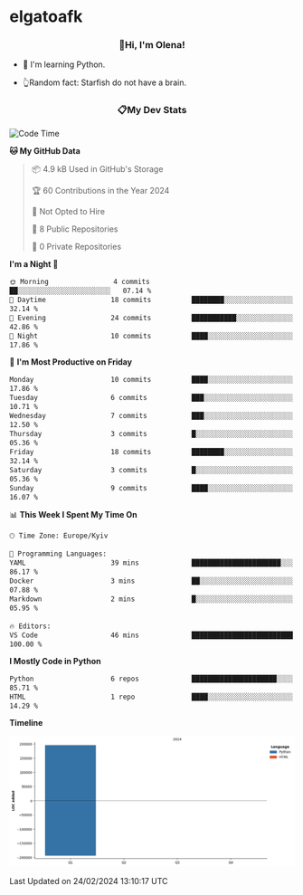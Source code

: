 # elgatoafk

### <div align="center">👋Hi, I'm Olena!</div>

- 🤖 I'm learning Python.

- 👆Random fact: Starfish do not have a brain.

### <div align="center">📋My Dev Stats</div>
<!--START_SECTION:waka-->
![Code Time](http://img.shields.io/badge/Code%20Time-46%20mins-blue)

**🐱 My GitHub Data** 

> 📦 4.9 kB Used in GitHub's Storage 
 > 
> 🏆 60 Contributions in the Year 2024
 > 
> 🚫 Not Opted to Hire
 > 
> 📜 8 Public Repositories 
 > 
> 🔑 0 Private Repositories 
 > 
**I'm a Night 🦉** 

```text
🌞 Morning                4 commits           ██░░░░░░░░░░░░░░░░░░░░░░░   07.14 % 
🌆 Daytime                18 commits          ████████░░░░░░░░░░░░░░░░░   32.14 % 
🌃 Evening                24 commits          ███████████░░░░░░░░░░░░░░   42.86 % 
🌙 Night                  10 commits          ████░░░░░░░░░░░░░░░░░░░░░   17.86 % 
```
📅 **I'm Most Productive on Friday** 

```text
Monday                   10 commits          ████░░░░░░░░░░░░░░░░░░░░░   17.86 % 
Tuesday                  6 commits           ███░░░░░░░░░░░░░░░░░░░░░░   10.71 % 
Wednesday                7 commits           ███░░░░░░░░░░░░░░░░░░░░░░   12.50 % 
Thursday                 3 commits           █░░░░░░░░░░░░░░░░░░░░░░░░   05.36 % 
Friday                   18 commits          ████████░░░░░░░░░░░░░░░░░   32.14 % 
Saturday                 3 commits           █░░░░░░░░░░░░░░░░░░░░░░░░   05.36 % 
Sunday                   9 commits           ████░░░░░░░░░░░░░░░░░░░░░   16.07 % 
```


📊 **This Week I Spent My Time On** 

```text
🕑︎ Time Zone: Europe/Kyiv

💬 Programming Languages: 
YAML                     39 mins             ██████████████████████░░░   86.17 % 
Docker                   3 mins              ██░░░░░░░░░░░░░░░░░░░░░░░   07.88 % 
Markdown                 2 mins              █░░░░░░░░░░░░░░░░░░░░░░░░   05.95 % 

🔥 Editors: 
VS Code                  46 mins             █████████████████████████   100.00 % 
```

**I Mostly Code in Python** 

```text
Python                   6 repos             █████████████████████░░░░   85.71 % 
HTML                     1 repo              ████░░░░░░░░░░░░░░░░░░░░░   14.29 % 
```



**Timeline**

![Lines of Code chart](https://raw.githubusercontent.com/elgatoafk/elgatoafk/main/assets/bar_graph.png)


 Last Updated on 24/02/2024 13:10:17 UTC
<!--END_SECTION:waka-->
